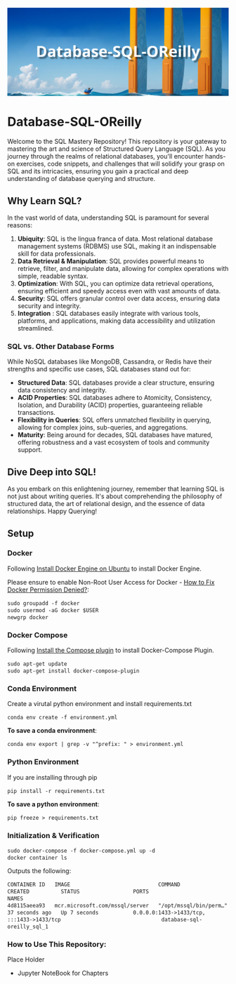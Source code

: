 ![Main Banner](./markdown-images/main-banner.png)

# Database-SQL-OReilly
Welcome to the SQL Mastery Repository! This repository is your gateway to mastering the art and science of Structured Query Language (SQL). As you journey through the realms of relational databases, you'll encounter hands-on exercises, code snippets, and challenges that will solidify your grasp on SQL and its intricacies, ensuring you gain a practical and deep understanding of database querying and structure.

## Why Learn SQL?
In the vast world of data, understanding SQL is paramount for several reasons:

1. **Ubiquity**: SQL is the lingua franca of data. Most relational database management systems (RDBMS) use SQL, making it an indispensable skill for data professionals.
2. **Data Retrieval & Manipulation**: SQL provides powerful means to retrieve, filter, and manipulate data, allowing for complex operations with simple, readable syntax.
3. **Optimization**: With SQL, you can optimize data retrieval operations, ensuring efficient and speedy access even with vast amounts of data.
4. **Security**: SQL offers granular control over data access, ensuring data security and integrity.
5. **Integration** : SQL databases easily integrate with various tools, platforms, and applications, making data accessibility and utilization streamlined.

### SQL vs. Other Database Forms
While NoSQL databases like MongoDB, Cassandra, or Redis have their strengths and specific use cases, SQL databases stand out for:
- **Structured Data**: SQL databases provide a clear structure, ensuring data consistency and integrity.
- **ACID Properties**: SQL databases adhere to Atomicity, Consistency, Isolation, and Durability (ACID) properties, guaranteeing reliable transactions.
- **Flexibility in Queries**: SQL offers unmatched flexibility in querying, allowing for complex joins, sub-queries, and aggregations.
- **Maturity**: Being around for decades, SQL databases have matured, offering robustness and a vast ecosystem of tools and community support.

## Dive Deep into SQL!
As you embark on this enlightening journey, remember that learning SQL is not just about writing queries. It's about comprehending the philosophy of structured data, the art of relational design, and the essence of data relationships. Happy Querying!

## Setup

### Docker

Following [Install Docker Engine on Ubuntu](https://docs.docker.com/engine/install/ubuntu/) to install Docker Engine.

Please ensure to enable Non-Root User Access for Docker - [How to Fix Docker Permission Denied?](https://phoenixnap.com/kb/docker-permission-denied):
```termnial
sudo groupadd -f docker
sudo usermod -aG docker $USER
newgrp docker
```

### Docker Compose

Following [Install the Compose plugin](https://docs.docker.com/compose/install/linux/) to install Docker-Compose Plugin.
```terminal
sudo apt-get update
sudo apt-get install docker-compose-plugin

```

### Conda Environment

Create a virutal python environment and install requirements.txt

```terminal
conda env create -f environment.yml
```

**To save a conda environment**:
```terminal
conda env export | grep -v "^prefix: " > environment.yml
```

### Python Environment

If you are installing through pip

```terminal
pip install -r requirements.txt
```

**To save a python environment**:
```terminal
pip freeze > requirements.txt
```

### Initialization & Verification

```terminal
sudo docker-compose -f docker-compose.yml up -d
docker container ls
```
Outputs the following:
```terminal
CONTAINER ID   IMAGE                            COMMAND                  CREATED          STATUS                 PORTS                                                                    NAMES
4d8115aeea93   mcr.microsoft.com/mssql/server   "/opt/mssql/bin/perm…"   37 seconds ago   Up 7 seconds           0.0.0.0:1433->1433/tcp, :::1433->1433/tcp                                database-sql-oreilly_sql_1
```


### How to Use This Repository:

Place Holder
- Jupyter NoteBook for Chapters